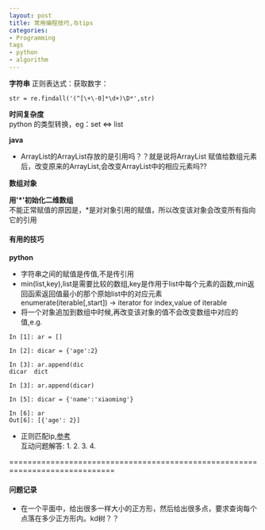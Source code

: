 ```yaml
---
layout: post
title: 常用编程技巧,与tips
categories:
- Programming
tags
- python
- algorithm
---
```


**字符串**
正则表达式：获取数字：
```str = str.strip()  
str = re.findall('(^[\+\-0]*\d+)\D*',str)
```  

**时间复杂度**  
python 的类型转换，eg：set <=> list

**java**   
- ArrayList的ArrayList存放的是引用吗？？就是说将ArrayList 赋值给数组元素后，改变原来的ArrayList,会改变ArrayList中的相应元素吗??

**数组对象**  

**用'*'初始化二维数组**  
不能正常赋值的原因是，*是对对象引用的赋值，所以改变该对象会改变所有指向它的引用

#### 有用的技巧
**python**  
- 字符串之间的赋值是传值,不是传引用
- min(list,key),list是需要比较的数组,key是作用于list中每个元素的函数,min返回函索返回值最小的那个原始list中的对应元素  
enumerate(iterable[,start]) -> iterator for index,value of iterable  
- 将一个对象追加到数组中时候,再改变该对象的值不会改变数组中对应的值,e.g.  
```
In [1]: ar = []

In [2]: dicar = {'age':2}

In [3]: ar.append(dic
dicar  dict   

In [3]: ar.append(dicar)

In [5]: dicar = {'name':'xiaoming'}

In [6]: ar
Out[6]: [{'age': 2}]

```

- 正则匹配ip,[参考](http://http://www.cnblogs.com/txw1958/archive/2011/10/13/2210114.html)  
    互动问题解答:
    1. 
    2. 
    3. 
    4. 
  
=============================================================================
#### 问题记录 
- 在一个平面中，给出很多一样大小的正方形，然后给出很多点，要求查询每个点落在多少正方形内。kd树？？

